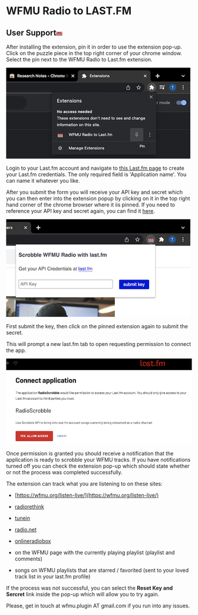 # WFMU Radio to LAST.FM

## User Support![This is an image](/images/radio_16px.png)

After installing the extension, pin it in order to use the extension pop-up. Click on the puzzle piece in the top right corner of your chrome window. Select the pin next to the WFMU Radio to Last.fm extension.

![This is an image](/images/pin_it.png)

Login to your Last.fm account and navigate to [this Last.fm page](https://www.last.fm/api/account/create?_pjax=%23content) to create your Last.fm credentials. The only required field is 'Application name'. You can name it whatever you like.

After you submit the form you will receive your API key and secret which you can then enter into the extension popup by clicking on it in the top right hand corner of the chrome browser where it iis  pinned. If you need to reference your API key and secret again, you can find it [here](https://www.last.fm/api/accounts).

![This is an image](/images/enter_cred.png)

First submit the key, then click on the pinned extension again to submit the secret.

This will prompt a new last.fm tab to open requesting permission to connect the app.  

![This is an image](/images/app_connect.png)

Once permission is granted you should receive a notification that the application is ready to scrobble your WFMU tracks. If you have notifications turned off you can check the extension pop-up which should state whether or not the process was completed successfully.

The extension can track what you are listening to on these sites: 

  - [https://wfmu.org/listen-live/](https://wfmu.org/listen-live/)
  - [radiorethink](https://www.radiorethink.com/tuner/index.cfm?stationCode=wfmu)
  - [tunein](https://tunein.com/radio/WFMU-911-s28808/) 
  - [radio.net](https://www.radio.net/s/wfmu)
  - [onlineradiobox](https://onlineradiobox.com/us/wfmu/?cs=us.wfmu)

  - on the WFMU page with the currently playing playlist (playlist and comments)
  - songs on WFMU playlists that are starred / favorited (sent to your loved track list in your last.fm profile)

If the process was not successful, you can select the **Reset Key and Sercret** link inside the pop-up which will allow you to try again.

Please, get in touch at wfmu.plugin AT gmail.com if you run into any issues. 

